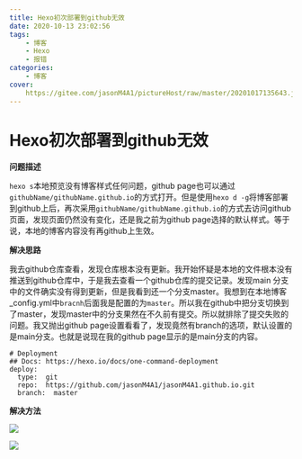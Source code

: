 ```yaml
---
title: Hexo初次部署到github无效
date: 2020-10-13 23:02:56
tags: 
	- 博客
	- Hexo
	- 报错
categories:
	- 博客
cover:
	https://gitee.com/jasonM4A1/pictureHost/raw/master/20201017135643.jpg
---
```

# Hexo初次部署到github无效

**问题描述**

`hexo s`本地预览没有博客样式任何问题，github page也可以通过`githubName/githubName.github.io`的方式打开。但是使用`hexo d -g`将博客部署到github上后，再次采用`githubName/githubName.github.io`的方式去访问github页面，发现页面仍然没有变化，还是我之前为github page选择的默认样式。等于说，本地的博客内容没有再github上生效。

**解决思路**

我去github仓库查看，发现仓库根本没有更新。我开始怀疑是本地的文件根本没有推送到github仓库中，于是我去查看一个github仓库的提交记录。发现main 分支中的文件确实没有得到更新，但是我看到还一个分支master。我想到在本地博客_config.yml中`bracnh`后面我是配置的为`master`。所以我在github中把分支切换到了master，发现master中的分支果然在不久前有提交。所以就排除了提交失败的问题。我又抛出github page设置看看了，发现竟然有branch的选项，默认设置的是main分支。也就是说现在我的github page显示的是main分支的内容。

~~~
# Deployment
## Docs: https://hexo.io/docs/one-command-deployment
deploy:
  type:  git
  repo:  https://github.com/jasonM4A1/jasonM4A1.github.io.git
  branch:  master
~~~

**解决方法**

![](https://gitee.com/jasonM4A1/pictureHost/raw/master/20201013153839.png)

![](https://gitee.com/jasonM4A1/pictureHost/raw/master/20201013153856.png)